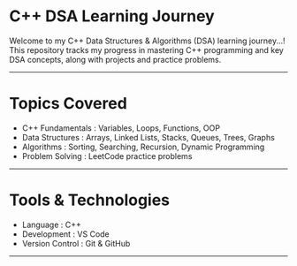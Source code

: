 # C++ DSA Learning Journey 

Welcome to my C++ Data Structures & Algorithms (DSA) learning journey...! This repository tracks my progress in mastering C++ programming and key DSA concepts, along with projects and practice problems. 

---

# Topics Covered 

- C++ Fundamentals :  Variables, Loops, Functions, OOP 
- Data Structures : Arrays, Linked Lists, Stacks, Queues, Trees, Graphs 
- Algorithms : Sorting, Searching, Recursion, Dynamic Programming 
- Problem Solving : LeetCode practice problems 

---

# Tools & Technologies 

- Language :  C++   
- Development : VS Code 
- Version Control : Git & GitHub   

---

